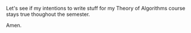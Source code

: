 Let's see if my intentions to write stuff for my Theory of Algorithms course stays true thoughout the semester.

Amen.
